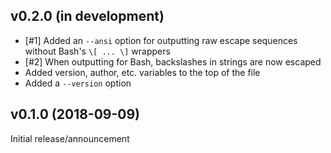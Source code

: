v0.2.0 (in development)
-----------------------
- [#1] Added an `--ansi` option for outputting raw escape sequences without
  Bash's `\[ ... \]` wrappers
- [#2] When outputting for Bash, backslashes in strings are now escaped
- Added version, author, etc. variables to the top of the file
- Added a `--version` option

v0.1.0 (2018-09-09)
-------------------
Initial release/announcement
